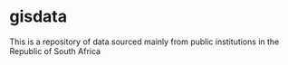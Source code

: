 gisdata
=======

This is a repository of data sourced mainly from public institutions in the Republic of South Africa
